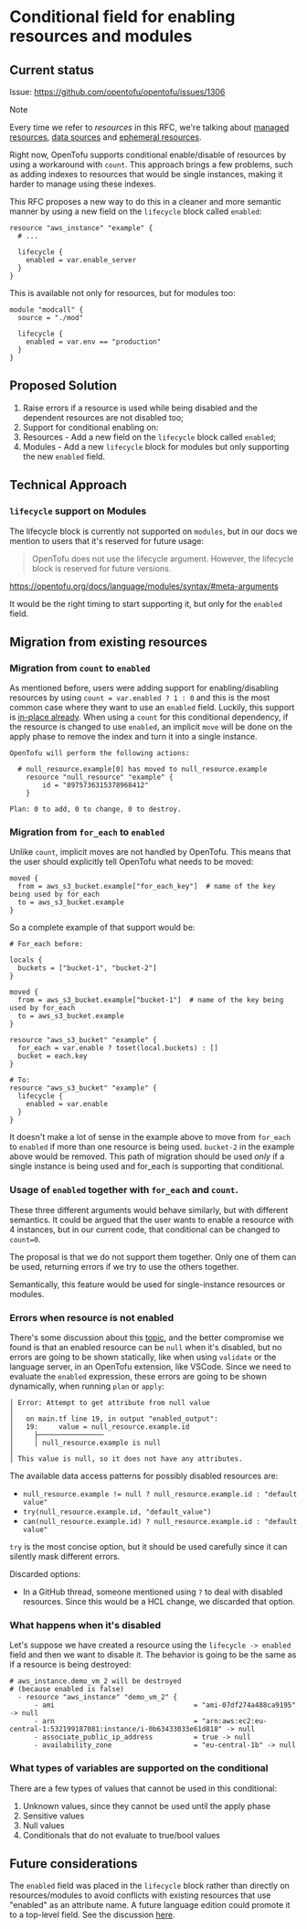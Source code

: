 # Conditional field for enabling resources and modules

## Current status

Issue: https://github.com/opentofu/opentofu/issues/1306

> [!NOTE]
> Every time we refer to *resources* in this RFC, we're talking about [managed resources](https://opentofu.org/docs/language/resources/), [data sources](https://opentofu.org/docs/language/data-sources/) and [ephemeral resources](https://github.com/opentofu/opentofu/issues/2834).

Right now, OpenTofu supports conditional enable/disable of resources by using a workaround with `count`.
This approach brings a few problems, such as adding indexes to resources that would be single instances, making it harder to manage using these indexes.

This RFC proposes a new way to do this in a cleaner and more semantic manner by using a new field on the `lifecycle` block called `enabled`:

```
resource "aws_instance" "example" {
  # ...

  lifecycle {
    enabled = var.enable_server
  }
}
```

This is available not only for resources, but for modules too:

```
module "modcall" {
  source = "./mod"

  lifecycle {
    enabled = var.env == "production"
  }
}
```

## Proposed Solution

1. Raise errors if a resource is used while being disabled and the dependent resources are not disabled too;
2. Support for conditional enabling on:
  1. Resources - Add a new field on the `lifecycle` block called `enabled`;
  2. Modules - Add a new `lifecycle` block for modules but only supporting the new `enabled` field.


## Technical Approach

### `lifecycle` support on Modules

The lifecycle block is currently not supported on `modules`, but in our docs we mention to users that it's reserved for future usage:

> OpenTofu does not use the lifecycle argument. However, the lifecycle block is reserved for future versions.

https://opentofu.org/docs/language/modules/syntax/#meta-arguments

It would be the right timing to start supporting it, but only for the `enabled` field.

## Migration from existing resources

### Migration from `count` to `enabled`

As mentioned before, users were adding support for enabling/disabling resources by using `count = var.enabled ? 1 : 0` and this is the most common case where they want to use an `enabled` field.
Luckily, this support is [in-place already](https://github.com/opentofu/opentofu/pull/3066#discussion_r2231518392). When using a `count` for this conditional dependency, if
the resource is changed to use `enabled`, an implicit `move` will be done on the apply phase to remove the index and
turn it into a single instance.

```
OpenTofu will perform the following actions:

  # null_resource.example[0] has moved to null_resource.example
    resource "null_resource" "example" {
        id = "8975736315378968412"
    }

Plan: 0 to add, 0 to change, 0 to destroy.
```

### Migration from `for_each` to `enabled`

Unlike `count`, implicit moves are not handled by OpenTofu. This means that the user should explicitly
tell OpenTofu what needs to be moved:

```
moved {
  from = aws_s3_bucket.example["for_each_key"]  # name of the key being used by for_each
  to = aws_s3_bucket.example
}
```

So a complete example of that support would be:

```
# For_each before:

locals {
  buckets = ["bucket-1", "bucket-2"]
}

moved {
  from = aws_s3_bucket.example["bucket-1"]  # name of the key being used by for_each
  to = aws_s3_bucket.example
}

resource "aws_s3_bucket" "example" {
  for_each = var.enable ? toset(local.buckets) : []
  bucket = each.key
}

# To:
resource "aws_s3_bucket" "example" {
  lifecycle {
    enabled = var.enable
  }
}
```

It doesn't make a lot of sense in the example above to move from `for_each` to `enabled` if more than one resource is being used. `bucket-2` in the example above would be removed. This path of migration
should be used *only* if a single instance is being used and for_each is supporting that conditional.

### Usage of `enabled` together with `for_each` and `count`.

These three different arguments would behave similarly, but with different semantics.
It could be argued that the user wants to enable a resource with 4 instances, but in our current code,
that conditional can be changed to `count=0`.

The proposal is that we do not support them together. Only one of them can be used, returning errors if we try to use the others together.

Semantically, this feature would be used for single-instance resources or modules.

### Errors when resource is not enabled

There's some discussion about this [topic](https://github.com/opentofu/opentofu/issues/1306#issuecomment-2398120132), and the better compromise we found is that an enabled 
resource can be `null` when it's disabled, but no errors are going to be shown statically,
like when using `validate` or the language server, in an OpenTofu extension, like VSCode.
Since we need to evaluate the `enabled` expression, these errors are going to be shown dynamically,
when running `plan` or `apply`:

```
│ Error: Attempt to get attribute from null value
│
│   on main.tf line 19, in output "enabled_output":
│   19:     value = null_resource.example.id
│     ├────────────────
│     │ null_resource.example is null
│
│ This value is null, so it does not have any attributes.
```

The available data access patterns for possibly disabled resources are:

- `null_resource.example != null ? null_resource.example.id : "default value"`
- `try(null_resource.example.id, "default_value")`
- `can(null_resource.example.id) ? null_resource.example.id : "default value"`

`try` is the most concise option, but it should be used carefully since it can silently mask
different errors.

Discarded options:

- In a GitHub thread, someone mentioned using `?` to deal with disabled resources. Since this would be a HCL change, we discarded that option.

### What happens when it's disabled

Let's suppose we have created a resource using the `lifecycle -> enabled` field and then we want to disable it.
The behavior is going to be the same as if a resource is being destroyed:

```
# aws_instance.demo_vm_2 will be destroyed
# (because enabled is false)
  - resource "aws_instance" "demo_vm_2" {
      - ami                                  = "ami-07df274a488ca9195" -> null
      - arn                                  = "arn:aws:ec2:eu-central-1:532199187081:instance/i-0b63433033e61d818" -> null
      - associate_public_ip_address          = true -> null
      - availability_zone                    = "eu-central-1b" -> null
```

### What types of variables are supported on the conditional

There are a few types of values that cannot be used in this conditional:

1. Unknown values, since they cannot be used until the apply phase
2. Sensitive values
3. Null values
4. Conditionals that do not evaluate to true/bool values

## Future considerations

The `enabled` field was placed in the `lifecycle` block rather than directly on resources/modules to avoid conflicts with existing resources that use "enabled" as an attribute name. A future language edition could promote it to a top-level field. See the discussion [here](https://github.com/opentofu/opentofu/issues/1306#issuecomment-2982113732).
